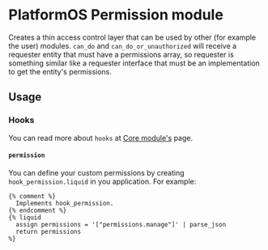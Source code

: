 # PlatformOS Permission module

Creates a thin access control layer that can be used by other (for example the user) modules. `can_do` and `can_do_or_unauthorized` will receive a requester entity that must have a permissions array, so requester is something similar like a requester interface that must be an implementation to get the entity's permissions.

## Usage

### Hooks

You can read more about `hooks` at [Core module's](https://github.com/hosszukalman/pos-module-core) page.

#### `permission`

You can define your custom permissions by creating `hook_permission.liquid` in you application. For example:

```
{% comment %}
  Implements hook_permission.
{% endcomment %}
{% liquid
  assign permissions = '["permissions.manage"]' | parse_json
  return permissions
%}
```
